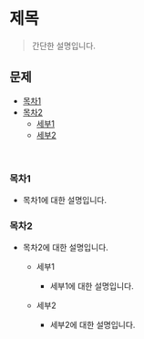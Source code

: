 # 제목
> 간단한 설명입니다.

## 문제
 - [목차1](#목차1)
 - [목차2](#목차2)
	- [세부1](#세부1)
	- [세부2](#세부2)

<br>

### 목차1
- 목차1에 대한 설명입니다.

### 목차2
- 목차2에 대한 설명입니다.
	
	- 세부1
		- 세부1에 대한 설명입니다.
		
	- 세부2
		- 세부2에 대한 설명입니다.
			

